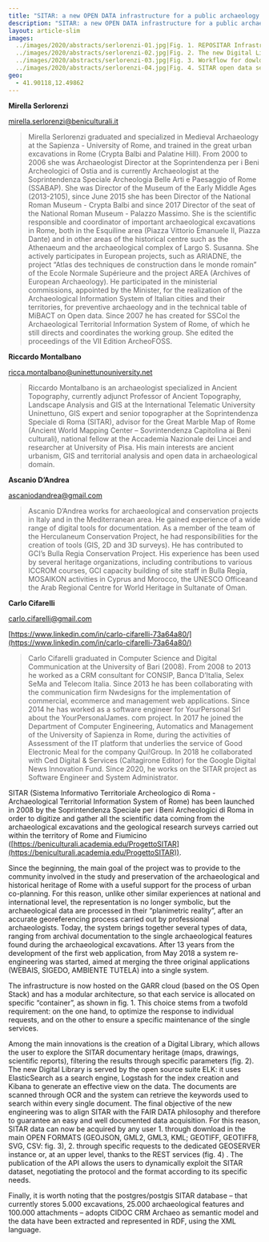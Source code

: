 ```yaml
---
title: "SITAR: a new OPEN DATA infrastructure for a public archaeology of Rome"
description: "SITAR: a new OPEN DATA infrastructure for a public archaeology of Rome"
layout: article-slim
images:
  ../images/2020/abstracts/serlorenzi-01.jpg|Fig. 1. REPOSITAR Infrastructure architectural diagram.
  ../images/2020/abstracts/serlorenzi-02.jpg|Fig. 2. The new Digital Library.
  ../images/2020/abstracts/serlorenzi-03.jpg|Fig. 3. Workflow for dowloading and reusing the vector geometries and relative attributes table in the most commons geographic formats.
  ../images/2020/abstracts/serlorenzi-04.jpg|Fig. 4. SITAR open data services.
geo:
  - 41.90118,12.49862
---
```


**Mirella Serlorenzi**

[mirella.serlorenzi@beniculturali.it](mailto:mirella.serlorenzi@beniculturali.it)

> Mirella Serlorenzi graduated and specialized in Medieval Archaeology at the Sapienza - University of Rome, and  trained in the great urban excavations in Rome (Crypta Balbi and Palatine Hill). From 2000 to 2006 she was Archaeologist Director at the Soprintendenza per i Beni Archeologici of Ostia and is currently Archaeologist at the Soprintendenza Speciale Archeologia Belle Arti e Paesaggio of Rome (SSABAP). She was Director of the Museum of the Early Middle Ages (2013-2105), since June 2015 she has been Director of the National Roman Museum - Crypta Balbi and since 2017 Director of the seat of the National Roman Museum - Palazzo Massimo. She is the scientific responsible and coordinator of important archaeological excavations in Rome, both in the Esquiline area (Piazza Vittorio Emanuele II, Piazza Dante) and in other areas of the historical centre such as the Athenaeum and the archaeological complex of Largo S. Susanna. She  actively participates in European projects, such as ARIADNE, the project “Atlas des techniques de construction dans le monde romain” of the Ecole Normale Supérieure and the project AREA (Archives of European Archaeology). He participated in the ministerial commissions, appointed by the Minister, for the realization of the Archaeological Information System of Italian cities and their territories, for preventive archaeology and in the technical table of MiBACT on Open data. Since 2007 he has created for SSCol the Archaeological Territorial Information System of Rome, of which he still directs and coordinates the working group. She edited the proceedings of the VII Edition ArcheoFOSS.

**Riccardo Montalbano**

[ricca.montalbano@uninettunouniversity.net](mailto:ricca.montalbano@uninettunouniversity.net)

> Riccardo Montalbano is an archaeologist specialized  in Ancient Topography, currently adjunct Professor of Ancient Topography, Landscape Analysis and GIS at the International Telematic University Uninettuno, GIS expert and senior topographer at the Soprintendenza Speciale di Roma (SITAR), advisor for the Great Marble Map of Rome (Ancient World Mapping Center – Sovrintendenza Capitolina ai Beni culturali), national fellow at the Accademia Nazionale dei Lincei and researcher at University of Pisa. His main interests are ancient urbanism, GIS and territorial analysis and open data in archaeological domain.

**Ascanio D’Andrea**

[ascaniodandrea@gmail.com](mailto:ascaniodandrea@gmail.com)

> Ascanio D’Andrea works for archaeological and conservation projects in Italy and in the Mediterranean area. He gained experience of a wide range of digital tools for documentation. As a member of the team of the Herculaneum Conservation Project, he had  responsibilities for the creation of tools (GIS, 2D and 3D surveys). He has contributed to GCI’s Bulla Regia Conservation Project. His experience has been used by several heritage organizations, including contributions to various ICCROM courses, GCI capacity building of site staff in Bulla Regia, MOSAIKON activities in Cyprus and Morocco, the UNESCO Officeand the Arab Regional Centre for World Heritage in Sultanate of Oman.

**Carlo Cifarelli**

[carlo.cifarelli@gmail.com](mailto:carlo.cifarelli@gmail.com)

[https://www.linkedin.com/in/carlo-cifarelli-73a64a80/](https://www.linkedin.com/in/carlo-cifarelli-73a64a80/)

> Carlo Cifarelli graduated in Computer Science and Digital Communication at the University of Bari (2008). From 2008 to 2013 he worked as a CRM consultant for CONSIP, Banca D’Italia, Selex SeMa and Telecom Italia. Since 2013 he has been collaborating with the communication firm Nwdesigns for the implementation of commercial, ecommerce and management web applications. Since 2014 he has worked as a software engineer for YourPersonal Srl  about the YourPersonalJames. com project. In 2017 he joined the Department of Computer Engineering, Automatics and Management of the University of Sapienza in Rome, during the activities of Assessment of the IT platform that underlies the service of Good Electronic Meal for the company Qui!Group. In 2018 he collaborated with Ced Digital & Services (Caltagirone Editor) for the Google Digital News Innovation Fund. Since 2020, he works on the SITAR project as Software Engineer and System Administrator.

SITAR (Sistema Informativo Territoriale Archeologico di Roma - Archaeological Territorial Information System of Rome) has been launched in 2008 by the Soprintendenza Speciale per i Beni Archeologici di Roma in order to digitize and gather all the scientific data coming from the archaeological excavations and the geological research surveys carried out within the territory of Rome and Fiumicino ([https://beniculturali.academia.edu/ProgettoSITAR](https://beniculturali.academia.edu/ProgettoSITAR)).

Since the beginning, the main goal of the project was to provide to the community involved in the study and preservation of the archaeological and historical heritage of Rome with a useful support for the process of urban co-planning. For this reason, unlike other similar experiences at national and international level, the representation is no longer symbolic, but the archaeological data are processed in their “planimetric reality”, after an accurate georeferencing process carried out by professional archaeologists. Today, the system brings together several types of data, ranging from archival documentation to the single archaeological features found during the archaeological excavations. 
After 13 years from the development  of the first web application, from May 2018 a system re-engineering was started, aimed at merging the three original applications (WEBAIS, SIGEDO, AMBIENTE TUTELA) into a single system. 

The infrastructure is now hosted on the GARR cloud (based on the OS Open Stack) and has a modular architecture, so that each service is allocated on specific “container”, as shown in fig. 1. This choice stems from a twofold requirement: on the one hand, to optimize the response to individual requests, and on the other to ensure a specific maintenance of the single services.

Among the main innovations is the creation of a Digital Library, which allows the user to explore the SITAR documentary heritage (maps, drawings, scientific reports), filtering the results through specific parameters (fig. 2). The new Digital Library is served by the open source suite ELK: it uses ElasticSearch  as a search  engine, Logstash for the index creation and Kibana to generate an effective  view on the data. The documents are scanned through OCR and the system can retrieve the keywords used to search within every single document.
The final objective of the new engineering was to align SITAR with the FAIR DATA philosophy and therefore to guarantee an easy and well documented data acquisition. For this reason, SITAR data can now be acquired by any user 1. through download in the main OPEN FORMATS (GEOJSON, GML2, GML3, KML; GEOTIFF, GEOTIFF8, SVG, CSV: fig. 3), 2. through specific requests to the dedicated GEOSERVER instance or, at an upper level, thanks to the REST services (fig. 4) . The publication of the API allows the users to dynamically exploit the SITAR dataset, negotiating the protocol and the format according to its specific needs. 

Finally, it is worth noting that the postgres/postgis SITAR database – that currently stores 5.000 excavations, 25.000 archaeological features and 100.000 attachments – adopts CIDOC CRM Archaeo as semantic model and the data have been extracted and represented in RDF, using the XML language. 
